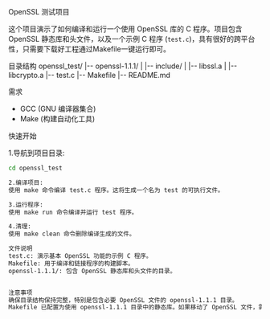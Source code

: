 OpenSSL 测试项目

这个项目演示了如何编译和运行一个使用 OpenSSL 库的 C 程序。项目包含 OpenSSL 静态库和头文件，以及一个示例 C 程序 (`test.c`)，具有很好的跨平台性，只需要下载好工程通过Makefile一键运行即可。

目录结构
openssl_test/
|-- openssl-1.1.1/
| |-- include/
| |-- libssl.a
| |-- libcrypto.a
|-- test.c
|-- Makefile
|-- README.md

需求

- GCC (GNU 编译器集合)
- Make (构建自动化工具)

快速开始

1.导航到项目目录:

   ```sh
   cd openssl_test

2.编译项目:
使用 make 命令编译 test.c 程序。这将生成一个名为 test 的可执行文件。

3.运行程序:
使用 make run 命令编译并运行 test 程序。

4.清理:
使用 make clean 命令删除编译生成的文件。

文件说明
test.c: 演示基本 OpenSSL 功能的示例 C 程序。
Makefile: 用于编译和链接程序的构建脚本。
openssl-1.1.1/: 包含 OpenSSL 静态库和头文件的目录。


注意事项
确保目录结构保持完整，特别是包含必要 OpenSSL 文件的 openssl-1.1.1 目录。
Makefile 已配置为使用 openssl-1.1.1 目录中的静态库。如果移动了 OpenSSL 文件，需要相应更新 Makefile 中的路径。
